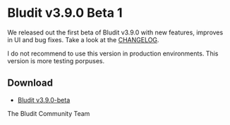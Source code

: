 # Bludit v3.9.0 Beta 1
<!-- date: 2019-05-18 08:00:00 -->

We released out the first beta of Bludit v3.9.0 with new features, improves in UI and bug fixes. Take a look at the [CHANGELOG](https://github.com/bludit/bludit/releases/tag/3.9.0-beta1).

I do not recommend to use this version in production environments. This version is more testing porpuses.

## Download
- [Bludit v3.9.0-beta](https://github.com/bludit/bludit/archive/3.9.0-beta1.zip)

The Bludit Community Team